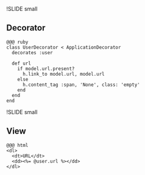 !SLIDE small

## Decorator

    @@@ ruby
    class UserDecorator < ApplicationDecorator
      decorates :user

      def url
        if model.url.present?
          h.link_to model.url, model.url
        else
          h.content_tag :span, 'None', class: 'empty'
        end
      end
    end


!SLIDE small

## View

    @@@ html
    <dl>
      <dt>URL</dt>
      <dd><%= @user.url %></dd>
    </dl>
    
